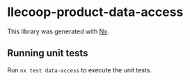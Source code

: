 # llecoop-product-data-access

This library was generated with [Nx](https://nx.dev).

## Running unit tests

Run `nx test data-access` to execute the unit tests.

